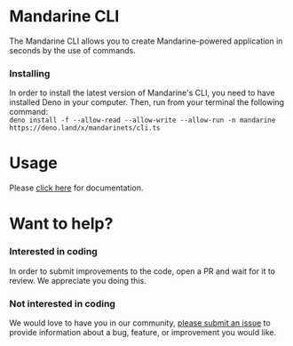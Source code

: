 # Mandarine CLI
The Mandarine CLI allows you to create Mandarine-powered application in seconds by the use of commands.

### Installing
In order to install the latest version of Mandarine's CLI, you need to have installed Deno in your computer. Then, run from your terminal the following command:  
``` deno install -f --allow-read --allow-write --allow-run -n mandarine https://deno.land/x/mandarinets/cli.ts ```

# Usage
Please [click here](https://mandarineframework.gitbook.io/mandarine-ts/mandarine-cli/cli) for documentation.

# Want to help?
### Interested in coding
In order to submit improvements to the code, open a PR and wait for it to review. We appreciate you doing this.
### Not interested in coding
We would love to have you in our community, [please submit an issue](https://github.com/mandarineorg/mandarine-cli/issues) to provide information about a bug, feature, or improvement you would like.
        
